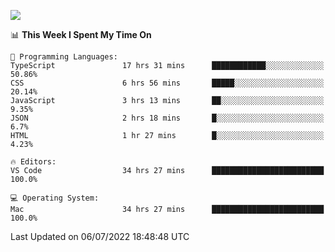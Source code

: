 ![](http://github-profile-summary-cards.vercel.app/api/cards/profile-details?username=kok-s0s&theme=vue)

<!--START_SECTION:waka-->
📊 **This Week I Spent My Time On** 

```text
💬 Programming Languages: 
TypeScript               17 hrs 31 mins      ████████████░░░░░░░░░░░░░   50.86% 
CSS                      6 hrs 56 mins       █████░░░░░░░░░░░░░░░░░░░░   20.14% 
JavaScript               3 hrs 13 mins       ██░░░░░░░░░░░░░░░░░░░░░░░   9.35% 
JSON                     2 hrs 18 mins       █░░░░░░░░░░░░░░░░░░░░░░░░   6.7% 
HTML                     1 hr 27 mins        █░░░░░░░░░░░░░░░░░░░░░░░░   4.23%

🔥 Editors: 
VS Code                  34 hrs 27 mins      █████████████████████████   100.0%

💻 Operating System: 
Mac                      34 hrs 27 mins      █████████████████████████   100.0%

```


 Last Updated on 06/07/2022 18:48:48 UTC
<!--END_SECTION:waka-->
